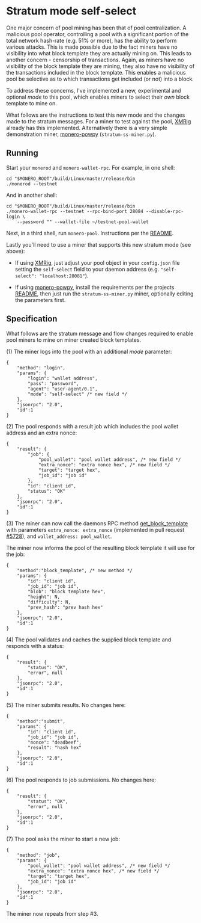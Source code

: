 # Stratum mode self-select

One major concern of pool mining has been that of pool centralization. A
malicious pool operator, controlling a pool with a significant portion of the
total network hash-rate (e.g. 51% or more), has the ability to perform various
attacks. This is made possible due to the fact miners have no visibility into
what block template they are actually mining on. This leads to another concern -
censorship of transactions. Again, as miners have no visibility of the block
template they are mining, they also have no visibility of the transactions
included in the block template. This enables a malicious pool be selective as to
which transactions get included (or not) into a block.

To address these concerns, I've implemented a new, experimental and optional
*mode* to this pool, which enables miners to select their *own* block template
to mine on.

What follows are the instructions to test this new mode and the changes made to
the stratum messages. For a miner to test against the pool,
[XMRig](https://github.com/xmrig/xmrig) already has this implemented.
Alternatively there is a very simple demonstration miner,
[monero-powpy](https://github.com/jtgrassie/monero-powpy)
(`stratum-ss-miner.py`).


## Running

Start your `monerod` and `monero-wallet-rpc`. For example, in one
shell:

    cd "$MONERO_ROOT"/build/Linux/master/release/bin
    ./monerod --testnet

And in another shell:

    cd "$MONERO_ROOT"/build/Linux/master/release/bin
    ./monero-wallet-rpc --testnet --rpc-bind-port 28084 --disable-rpc-login \
        --password "" --wallet-file ~/testnet-pool-wallet

Next, in a third shell, run `monero-pool`. Instructions per the
[README](./README.md#running).

Lastly you'll need to use a miner that supports this new stratum mode (see
above):

 - If using [XMRig](https://github.com/xmrig/xmrig), just adjust your pool
   object in your `config.json` file setting the `self-select` field to your
   daemon address (e.g. `"self-select": "localhost:28081"`).

 - If using [monero-powpy](https://github.com/jtgrassie/monero-powpy), install
   the requirements per the projects
   [README](https://github.com/jtgrassie/monero-powpy/blob/master/README.md),
   then just run the `stratum-ss-miner.py` miner, optionally editing the
   parameters first.

## Specification

What follows are the stratum message and flow changes required to enable pool
miners to mine on miner created block templates.

(1) The miner logs into the pool with an additional *mode* parameter:

    {
        "method": "login",
        "params": {
            "login": "wallet address",
            "pass": "password",
            "agent": "user-agent/0.1",
            "mode": "self-select" /* new field */
        },
        "jsonrpc": "2.0",
        "id":1
    }

(2) The pool responds with a result job which includes the pool wallet address
and an extra nonce:

    {
        "result": {
            "job": {
                "pool_wallet": "pool wallet address", /* new field */
                "extra_nonce": "extra nonce hex", /* new field */
                "target": "target hex",
                "job_id": "job id"
            },
            "id": "client id",
            "status": "OK"
        },
        "jsonrpc": "2.0",
        "id":1
    }

(3) The miner can now call the daemons RPC method
[get_block_template](https://ww.getmonero.org/resources/developer-guides/daemon-rpc.html#get_block_template)
with parameters `extra_nonce: extra_nonce` (implemented in pull request
[#5728](https://github.com/monero-project/monero/pull/5728)), and
`wallet_address: pool_wallet`.

The miner now informs the pool of the resulting block template it will use for
the job:

    {
        "method":"block_template", /* new method */
        "params": {
            "id": "client id",
            "job_id": "job id",
            "blob": "block template hex",
            "height": N,
            "difficulty": N,
            "prev_hash": "prev hash hex"
        },
        "jsonrpc": "2.0",
        "id":1
    }

(4) The pool validates and caches the supplied block template and responds with
a status:

    {
        "result": {
            "status": "OK",
            "error", null
        },
        "jsonrpc": "2.0",
        "id":1
    }

(5) The miner submits results. No changes here:

    {
        "method":"submit",
        "params": {
            "id": "client id",
            "job_id": "job id",
            "nonce": "deadbeef",
            "result": "hash hex"
        },
        "jsonrpc": "2.0",
        "id":1
    }

(6) The pool responds to job submissions. No changes here:

    {
        "result": {
            "status": "OK",
            "error", null
        },
        "jsonrpc": "2.0",
        "id":1
    }

(7) The pool asks the miner to start a new job:

    {
        "method": "job",
        "params": {
            "pool_wallet": "pool wallet address", /* new field */
            "extra_nonce": "extra nonce hex", /* new field */
            "target": "target hex",
            "job_id": "job id"
        },
        "jsonrpc": "2.0",
        "id":1
    }

The miner now repeats from step #3.

[//]: # ( vim: set tw=80: )
